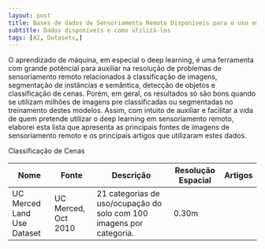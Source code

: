 ```yaml
---
layout: post
title: Bases de dados de Sensoriamento Remoto Disponíveis para o uso em Machine e Deep Learning
subtitle: Dados disponíveis e como utilizá-los  
tags: [AI, Datasets,]
---
```


O aprendizado de máquina, em especial o deep learning, é uma ferramenta com grande potêncial para auxiliar na resolução de problemas de sensoriamento remoto relacionados à classificação de imagens, segmentação de instâncias e semântica, detecção de objetos e classificação de cenas. Porém, em geral, os resultados só são bons quando se utilizam milhões de imagens pre classificadas ou segmentadas no treinamento destes modelos. Assim, com intuito de auxiliar e facilitar a vida de quem pretende utilizar o deep learning em sensoriamento remoto, elaborei esta lista que apresenta as principais fontes de imagens de sensoriamento remoto e os principais artigos que utilizaram estes dados.

Classificação de Cenas

| Nome | Fonte | Descrição | Resolução Espacial | Artigos |
| ------------- | ------------- | --------------------------- | ------------- | ------------- |
| UC Merced Land Use Dataset  | UC Merced, Oct 2010  | 21 categorias de uso/ocupação do solo com 100 imagens por categoria. | 0.30m | |









